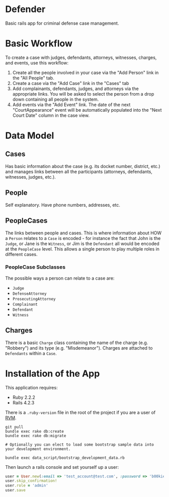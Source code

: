 Defender
================

Basic rails app for criminal defense case management.

# Basic Workflow

To create a case with judges, defendants, attorneys, witnesses, charges, and events, use this workflow:

1. Create all the people involved in your case via the "Add Person" link in the "All People" tab.
2. Create a case via the "Add Case" link in the "Cases" tab
3. Add complainants, defendants, judges, and attorneys via the appropriate links.  You will be asked to select the person from a drop down containing all people in the system.
4. Add events via the "Add Event" link.  The date of the next "CourtAppearance" event will be automatically populated into the "Next Court Date" column in the case view.

# Data Model

## Cases

Has basic information about the case (e.g. its docket number, district, etc.) and manages links between all the participants (attorneys, defendants, witnesses, judges, etc.).

## People

Self explanatory.  Have phone numbers, addresses, etc.

## PeopleCases

The links between people and cases.  This is where information about HOW a `Person` relates to a `Case` is encoded - for instance the fact that John is the `Judge`, or Jane is the `Witness`, or Jim is the `Defendant` all would be encoded at the `PeopleCase` level.  This allows a single person to play multiple roles in different cases.

### PeopleCase Subclasses

The possible ways a person can relate to a case are:

* `Judge`
* `DefenseAttorney`
* `ProsecutingAttorney`
* `Complainant`
* `Defendant`
* `Witness`

## Charges

There is a basic `Charge` class containing the name of the charge (e.g. "Robbery") and its type (e.g. "Misdemeanor").  Charges are attached to `Defendants` within a `Case`.

# Installation of the App

This application requires:

- Ruby 2.2.2
- Rails 4.2.3

There is a ```.ruby-version``` file in the root of the project if you are a user of [RVM](https://rvm.io/workflow/projects).

```
git pull
bundle exec rake db:create
bundle exec rake db:migrate

# Optionally you can elect to load some bootstrap sample data into your development environment.

bundle exec data_script/bootstrap_development_data.rb
```

Then launch a rails console and set yourself up a user:
```ruby
user = User.new(:email => 'test_account@test.com', :password => 'b00kies1999')
user.skip_confirmation!
user.role = 'admin'
user.save
```

